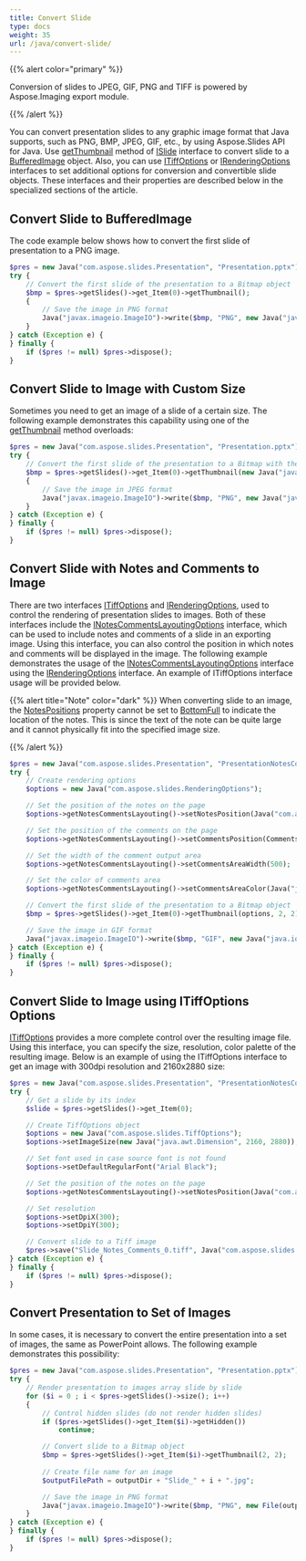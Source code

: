 ```yaml
---
title: Convert Slide
type: docs
weight: 35
url: /java/convert-slide/
---
```


{{% alert color="primary" %}} 

Conversion of slides to JPEG, GIF, PNG and TIFF is powered by Aspose.Imaging export module.

{{% /alert %}} 

You can convert presentation slides to any graphic image format that Java supports, such as PNG, BMP, JPEG, GIF, etc., 
by using Aspose.Slides API for Java.
Use [getThumbnail](https://apireference.aspose.com/slides/java/com.aspose.slides/ISlide#getThumbnail--) method of 
[ISlide](https://apireference.aspose.com/slides/java/com.aspose.slides/ISlide) interface to convert slide to a [BufferedImage](https://docs.oracle.com/javase/7/docs/api/java/awt/image/BufferedImage.html) object.
Also, you can use [ITiffOptions](https://apireference.aspose.com/slides/java/com.aspose.slides/ITiffOptions) or [IRenderingOptions](https://apireference.aspose.com/slides/java/com.aspose.slides/IRenderingOptions) interfaces to set additional options for conversion and convertible slide objects.
These interfaces and their properties are described below in the specialized sections of the article.

## **Convert Slide to BufferedImage**

The code example below shows how to convert the first slide of presentation to a PNG image.

```php 
$pres = new Java("com.aspose.slides.Presentation", "Presentation.pptx");
try {
    // Convert the first slide of the presentation to a Bitmap object
    $bmp = $pres->getSlides()->get_Item(0)->getThumbnail();
    {
        // Save the image in PNG format
        Java("javax.imageio.ImageIO")->write($bmp, "PNG", new Java("java.io.File", "Slide_0.png"));
    }
} catch (Exception e) {  
} finally {
    if ($pres != null) $pres->dispose();
}
```
## **Convert Slide to Image with Custom Size**

Sometimes you need to get an image of a slide of a certain size. 
The following example demonstrates this capability using one of the 
[getThumbnail](https://apireference.aspose.com/slides/java/com.aspose.slides/ISlide#getThumbnail-Dimension-) method overloads:

```php 
$pres = new Java("com.aspose.slides.Presentation", "Presentation.pptx");
try {
    // Convert the first slide of the presentation to a Bitmap with the specified size
    $bmp = $pres->getSlides()->get_Item(0)->getThumbnail(new Java("java.awt.Dimension", 1820, 1040));
    {
        // Save the image in JPEG format
        Java("javax.imageio.ImageIO")->write($bmp, "PNG", new Java("java.io.File", "Slide_0.jpg"));
    }
} catch (Exception e) {
} finally {
    if ($pres != null) $pres->dispose();
}
```

## **Convert Slide with Notes and Comments to Image**

There are two interfaces [ITiffOptions](https://apireference.aspose.com/slides/java/com.aspose.slides/ITiffOptions) and [IRenderingOptions](https://apireference.aspose.com/slides/java/com.aspose.slides/IRenderingOptions), used to control the rendering of presentation slides to images.
Both of these interfaces include the [INotesCommentsLayoutingOptions](https://apireference.aspose.com/slides/java/com.aspose.slides/INotesCommentsLayoutingOptions) interface, which can be used to include notes and comments of a slide in an exporting image.
Using this interface, you can also control the position in which notes and comments will be displayed in the image.
The following example demonstrates the usage of the [INotesCommentsLayoutingOptions](https://apireference.aspose.com/slides/java/com.aspose.slides/INotesCommentsLayoutingOptions) interface using the [IRenderingOptions](https://apireference.aspose.com/slides/java/com.aspose.slides/IRenderingOptions) interface.
An example of ITiffOptions interface usage will be provided below. 

{{% alert title="Note" color="dark" %}} 
When converting slide to an image, the 
[NotesPositions](https://apireference.aspose.com/slides/java/com.aspose.slides/NotesPositions) property cannot be set to [BottomFull](https://apireference.aspose.com/slides/java/com.aspose.slides/NotesPositions#BottomFull) to indicate the location of the notes.
This is since the text of the note can be quite large and it cannot physically fit into the specified image size.

{{% /alert %}} 

```php 
$pres = new Java("com.aspose.slides.Presentation", "PresentationNotesComments.pptx");
try {
    // Create rendering options
    $options = new Java("com.aspose.slides.RenderingOptions");

    // Set the position of the notes on the page
    $options->getNotesCommentsLayouting()->setNotesPosition(Java("com.aspose.slides.NotesPositions")->BottomTruncated);

    // Set the position of the comments on the page
    $options->getNotesCommentsLayouting()->setCommentsPosition(CommentsPositions.Right);

    // Set the width of the comment output area
    $options->getNotesCommentsLayouting()->setCommentsAreaWidth(500);

    // Set the color of comments area
    $options->getNotesCommentsLayouting()->setCommentsAreaColor(Java("java.awt.Color")->LIGHT_GRAY);

    // Convert the first slide of the presentation to a Bitmap object
    $bmp = $pres->getSlides()->get_Item(0)->getThumbnail(options, 2, 2);

    // Save the image in GIF format
    Java("javax.imageio.ImageIO")->write($bmp, "GIF", new Java("java.io.File", "Slide_Notes_Comments_0.gif"));
} catch (Exception e) {
} finally {
    if ($pres != null) $pres->dispose();
}
```

## **Convert Slide to Image using ITiffOptions Options**

[ITiffOptions](https://apireference.aspose.com/slides/java/com.aspose.slides/ITiffOptions) provides a more complete 
control over the resulting image file.
Using this interface, you can specify the size, resolution, color palette of the resulting image. 
Below is an example of using the ITiffOptions interface to get an image with 300dpi resolution 
and 2160x2880 size:

```php 
$pres = new Java("com.aspose.slides.Presentation", "PresentationNotesComments.pptx");
try {
    // Get a slide by its index
    $slide = $pres->getSlides()->get_Item(0);

    // Create TiffOptions object
    $options = new Java("com.aspose.slides.TiffOptions");
    $options->setImageSize(new Java("java.awt.Dimension", 2160, 2880));

    // Set font used in case source font is not found
    $options->setDefaultRegularFont("Arial Black");

    // Set the position of the notes on the page
    $options->getNotesCommentsLayouting()->setNotesPosition(Java("com.aspose.slides.NotesPositions")->BottomTruncated);

    // Set resolution
    $options->setDpiX(300);
    $options->setDpiY(300);

    // Convert slide to a Tiff image
    $pres->save("Slide_Notes_Comments_0.tiff", Java("com.aspose.slides.SaveFormat")->Tiff, $options);
} catch (Exception e) {
} finally {
    if ($pres != null) $pres->dispose();
}
```

## **Convert Presentation to Set of Images**

In some cases, it is necessary to convert the entire presentation into a set of images, 
the same as PowerPoint allows. The following example demonstrates this possibility:

```php 
$pres = new Java("com.aspose.slides.Presentation", "Presentation.pptx");
try {
    // Render presentation to images array slide by slide
    for ($i = 0 ; i < $pres->getSlides()->size(); i++)
    {
        // Control hidden slides (do not render hidden slides)
        if ($pres->getSlides()->get_Item($i)->getHidden())
            continue;

        // Convert slide to a Bitmap object
        $bmp = $pres->getSlides()->get_Item($i)->getThumbnail(2, 2);
		
        // Create file name for an image
        $outputFilePath = outputDir + "Slide_" + i + ".jpg";

        // Save the image in PNG format
        Java("javax.imageio.ImageIO")->write($bmp, "PNG", new File(outputFilePath));
    }
} catch (Exception e) {
} finally {
    if ($pres != null) $pres->dispose();
} 
```
